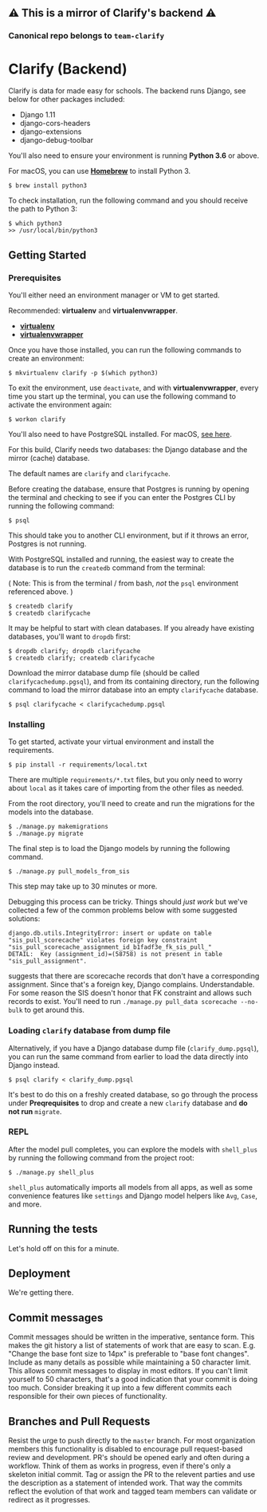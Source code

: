 ## ⚠️ This is a mirror of Clarify's backend ⚠️
### Canonical repo belongs to `team-clarify`

# Clarify (Backend)

Clarify is data for made easy for schools. The backend runs Django, see below for other packages included:

- Django 1.11
- django-cors-headers
- django-extensions
- django-debug-toolbar

You'll also need to ensure your environment is running **Python 3.6** or above.

For macOS, you can use **[Homebrew](https://brew.sh)** to install Python 3.

```
$ brew install python3
```

To check installation, run the following command and you should receive the path to Python 3:

```
$ which python3
>> /usr/local/bin/python3
```

## Getting Started

### Prerequisites

You'll either need an environment manager or VM to get started.

Recommended: **virtualenv** and **virtualenvwrapper**.

- **[virtualenv](https://virtualenv.pypa.io/en/stable/installation/)**
- **[virtualenvwrapper](https://virtualenvwrapper.readthedocs.io/en/latest/install.html)**

Once you have those installed, you can run the following commands to create an environment:

```
$ mkvirtualenv clarify -p $(which python3)
```

To exit the environment, use `deactivate`, and with **virtualenvwrapper**, every time you start up the terminal, you can use the following command to activate the environment again:

```
$ workon clarify
```

You'll also need to have PostgreSQL installed. For macOS, [see here](http://postgresapp.com/).

For this build, Clarify needs two databases: the Django database and the mirror (cache) database.

The default names are `clarify` and `clarifycache`.

Before creating the database, ensure that Postgres is running by opening the terminal and checking to see if you can enter the Postgres CLI by running the following command:

```
$ psql
```
This should take you to another CLI environment, but if it throws an error, Postgres is not running.

With PostgreSQL installed and running, the easiest way to create the database is to run the `createdb` command from the terminal:

( Note: This is from the terminal / from bash, _not_ the `psql` environment referenced above. )

```
$ createdb clarify
$ createdb clarifycache
```

It may be helpful to start with clean databases. If you already have existing databases, you'll want to `dropdb` first:

```
$ dropdb clarify; dropdb clarifycache
$ createdb clarify; createdb clarifycache
```

Download the mirror database dump file (should be called `clarifycachedump.pgsql`), and from its containing directory, run the following command to load the mirror database into an empty `clarifycache` database.

```
$ psql clarifycache < clarifycachedump.pgsql
```

### Installing

To get started, activate your virtual environment and install the requirements.

```
$ pip install -r requirements/local.txt
```
There are multiple `requirements/*.txt` files, but you only need to worry about `local` as it takes care of importing from the other files as needed.

From the root directory, you'll need to create and run the migrations for the models into the database.

```
$ ./manage.py makemigrations
$ ./manage.py migrate
```

The final step is to load the Django models by running the following command.

```
$ ./manage.py pull_models_from_sis
```

This step may take up to 30 minutes or more.

Debugging this process can be tricky. Things should _just work_ but we've collected a few of the common problems below with some suggested solutions:

```
django.db.utils.IntegrityError: insert or update on table "sis_pull_scorecache" violates foreign key constraint "sis_pull_scorecache_assignment_id_b1fadf3e_fk_sis_pull_"
DETAIL:  Key (assignment_id)=(58758) is not present in table "sis_pull_assignment".
```
 suggests that there are scorecache records that don't have a corresponding assignment. Since that's a foreign key, Django complains. Understandable. For some reason the SIS doesn't honor that FK constraint and allows such records to exist. You'll need to run `./manage.py pull_data scorecache --no-bulk` to get around this.
### Loading `clarify` database from dump file

Alternatively, if you have a Django database dump file (`clarify_dump.pgsql`), you can run the same command from earlier to load the data directly into Django instead.

```
$ psql clarify < clarify_dump.pgsql
```
It's best to do this on a freshly created database, so go through the process under **Preqrequisites** to drop and create a new `clarify` database and **do not run** `migrate`.

### REPL

After the model pull completes, you can explore the models with `shell_plus` by running the following command from the project root:

```
$ ./manage.py shell_plus
```
`shell_plus` automatically imports all models from all apps, as well as some convenience features like `settings` and Django model helpers like `Avg`, `Case`, and more.  


## Running the tests

Let's hold off on this for a minute.

## Deployment

We're getting there.

## Commit messages
Commit messages should be written in the imperative, sentance form. This makes the git history a list of statements of work that are easy to scan. E.g. "Change the base font size to 14px" is preferable to "base font changes". Include as many details as possible while maintaining a 50 character limit. This allows commit messages to display in most editors. If you can't limit yourself to 50 characters, that's a good indication that your commit is doing too much. Consider breaking it up into a few different commits each responsible for their own pieces of functionality.


## Branches and Pull Requests
Resist the urge to push directly to the `master` branch. For most organization members this functionality is disabled to encourage pull request-based review and development. PR's should be opened early and often during a workflow. Think of them as works in progress, even if there's only a skeleton initial commit. Tag or assign the PR to the relevent parties and use the description as a statement of intended work. That way the commits reflect the evolution of that work and tagged team members can validate or redirect as it progresses.


